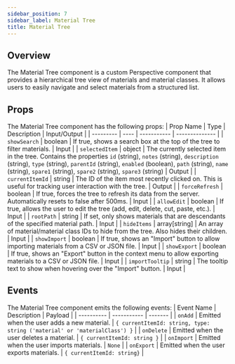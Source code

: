 ```yaml
---
sidebar_position: 7
sidebar_label: Material Tree
title: Material Tree
---
```


## Overview

The Material Tree component is a custom Perspective component that provides a hierarchical tree view of materials and material classes. It allows users to easily navigate and select materials from a structured list.

## Props

The Material Tree component has the following props:
| Prop Name | Type | Description | Input/Output |
| --------- | ---- | ----------- | -------------- |
| `showSearch` | boolean | If true, shows a search box at the top of the tree to filter materials. | Input |
| `selectedItem` | object | The currently selected item in the tree. Contains the properties `id` (string), `notes` (string), `description` (string), `type` (string), `parentId` (string), `enabled` (boolean), `path` (string), `name` (string), `spare1` (string), `spare2` (string), `spare3` (string) | Output |
| `currentItemId` | string | The ID of the item most recently clicked on. This is useful for tracking user interaction with the tree. | Output |
| `forceRefresh` | boolean | If true, forces the tree to refresh its data from the server. Automatically resets to false after 500ms. | Input |
| `allowEdit` | boolean | If true, allows the user to edit the tree (add, edit, delete, cut, paste, etc.). | Input |
| `rootPath` | string | If set, only shows materials that are descendants of the specified material path. | Input |
| `hideItems` | array[string] | An array of material/material class IDs to hide from the tree. Also hides their children. | Input |
| `showImport` | boolean | If true, shows an "Import" button to allow importing materials from a CSV or JSON file. | Input |
| `showExport` | boolean | If true, shows an "Export" button in the context menu to allow exporting materials to a CSV or JSON file. | Input |
| `importTooltip` | string | The tooltip text to show when hovering over the "Import" button. | Input |

## Events

The Material Tree component emits the following events:
| Event Name | Description | Payload |
| ---------- | ----------- | ------- |
| `onAdd` | Emitted when the user adds a new material. | `{ currentItemId: string, type: string ('material' or 'materialClass') }` |
| `onDelete` | Emitted when the user deletes a material. | `{ currentItemId: string }` |
| `onImport` | Emitted when the user imports materials. | `None` |
| `onExport` | Emitted when the user exports materials. | `{ currentItemId: string}` |
